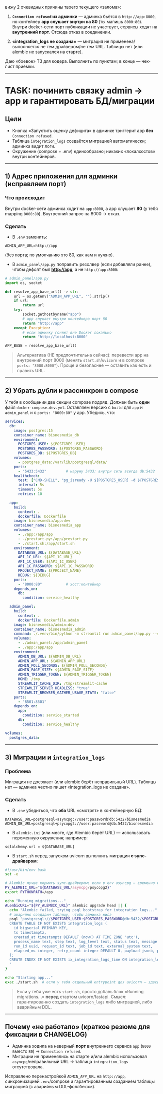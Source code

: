 вижу 2 очевидных причины твоего текущего «залома»:

1. **`Connection refused` из админки** — админка бьётся в `http://app:8000`, но контейнер **app слушает внутри на 80** (ты мапишь `8000:80`). Внутри docker-сети порт публикации не участвует, сервисы ходят на **внутренний порт**. Отсюда отказ в соединении.

2. **«integration\_logs не создана»** — миграция не применена/выполняется не тем драйвером/не тем URL. Таблицы нет (или alembic не запускался на старте).

Даю «боевое» ТЗ для кодера. Выполнить по пунктам; в конце — чек-лист приёмки.

---

# TASK: починить связку admin → app и гарантировать БД/миграции

## Цели

* Кнопка «Запустить оценку дефицита» в админке триггерит app **без** `Connection refused`.
* Таблица `integration_logs` создаётся миграцией автоматически; админка видит логи.
* Окружение (compose + .env) единообразно; никаких «локалхостов» внутри контейнеров.

---

## 1) Адрес приложения для админки (исправляем порт)

### Что происходит

Внутри docker-сети админка ходит на `app:8000`, а app слушает **80** (у тебя mapping `8000:80`). Внутренний запрос на 8000 → отказ.

### Сделать

* В `.env` заменить:

```
ADMIN_APP_URL=http://app
```

(без порта; по умолчанию это 80, как нам и нужно).

* В `admin_panel/app.py` поправить резолвер (если добавляли ранее), чтобы дефолт был **[http://app](http://app)**, а не `http://app:8000`:

```python
# admin_panel/app.py
import os, socket

def resolve_app_base_url() -> str:
    url = os.getenv("ADMIN_APP_URL", "").strip()
    if url:
        return url
    try:
        socket.gethostbyname("app")
        # app слушает внутри контейнера порт 80
        return "http://app"
    except Exception:
        # если админку гоняют вне Docker локально
        return "http://localhost:8000"

APP_BASE = resolve_app_base_url()
```

> Альтернатива (НЕ предпочтительна сейчас): перевести app на внутренний порт 8000 (менять `start.sh`/`uvicorn` и в compose `ports: "8000:8000"`). Проще и безопаснее — оставить как есть и править URL.

---

## 2) Убрать дубли и рассинхрон в compose

У тебя в сообщении две секции compose подряд. Должен быть **один** файл `docker-compose.dev.yml`. Оставляем версию с `build` для `app` и `admin_panel` и с `ports: "8000:80"` у app. Убедись, что:

```yaml
services:
  db:
    image: postgres:15
    container_name: bisnesmedia_db
    environment:
      POSTGRES_USER: ${POSTGRES_USER}
      POSTGRES_PASSWORD: ${POSTGRES_PASSWORD}
      POSTGRES_DB: ${POSTGRES_DB}
    volumes:
      - postgres_data:/var/lib/postgresql/data/
    ports:
      - "5433:5432"         # наружу 5433; внутри сети всегда db:5432
    healthcheck:
      test: ["CMD-SHELL", "pg_isready -U ${POSTGRES_USER} -d ${POSTGRES_DB}"]
      interval: 5s
      timeout: 5s
      retries: 10

  app:
    build:
      context: .
      dockerfile: Dockerfile
    image: bisnesmedia/app:dev
    container_name: bisnesmedia_app
    volumes:
      - ./app:/app/app
      - ./prestart.py:/app/prestart.py
      - ./start.sh:/app/start.sh
    environment:
      DATABASE_URL: ${DATABASE_URL}
      API_1C_URL: ${API_1C_URL}
      API_1C_USER: ${API_1C_USER}
      API_1C_PASSWORD: ${API_1C_PASSWORD}
      PROJECT_NAME: ${PROJECT_NAME}
      DEBUG: ${DEBUG}
    ports:
      - "8000:80"           # хост:контейнер
    depends_on:
      db:
        condition: service_healthy

  admin_panel:
    build:
      context: .
      dockerfile: Dockerfile.admin
    image: bisnesmedia/admin:dev
    container_name: bisnesmedia_admin
    command: ./.venv/bin/python -m streamlit run admin_panel/app.py --server.port=8501 --server.address=0.0.0.0
    volumes:
      - ./admin_panel:/app/admin_panel
      - ./app:/app/app
    environment:
      ADMIN_DB_URL: ${ADMIN_DB_URL}
      ADMIN_APP_URL: ${ADMIN_APP_URL}
      ADMIN_POLL_SECONDS: ${ADMIN_POLL_SECONDS}
      ADMIN_PAGE_SIZE: ${ADMIN_PAGE_SIZE}
      ADMIN_TRIGGER_TOKEN: ${ADMIN_TRIGGER_TOKEN}
      HOME: /tmp
      STREAMLIT_CACHE_DIR: /tmp/streamlit-cache
      STREAMLIT_SERVER_HEADLESS: "true"
      STREAMLIT_BROWSER_GATHER_USAGE_STATS: "false"
    ports:
      - "8501:8501"
    depends_on:
      app:
        condition: service_started
      db:
        condition: service_healthy

volumes:
  postgres_data:
```

---

## 3) Миграции и `integration_logs`

### Проблема

Миграция не доезжает (или alembic берёт неправильный URL). Таблицы нет — админка честно пишет «integration\_logs не создана».

### Сделать

* В `.env` убедиться, что **оба** URL «смотрят» в контейнерную БД:

```
DATABASE_URL=postgresql+asyncpg://user:password@db:5432/bisnesmedia
ADMIN_DB_URL=postgresql+psycopg2://user:password@db:5432/bisnesmedia
```

* В `alembic.ini` (или месте, где Alembic берёт URL) — использовать переменную окружения; например:

```
sqlalchemy.url = ${DATABASE_URL}
```

* В `start.sh` перед запуском uvicorn выполнить миграции **с sync-драйвером**:

```bash
#!/usr/bin/env bash
set -e

# Alembic лучше кормить sync-драйвером; если в env asyncpg — временно подменим:
PY_ALEMBIC_URL="${DATABASE_URL/asyncpg/psycopg2}"
export PYTHONPATH=/app

echo "Running migrations..."
ALembicURL="${PY_ALEMBIC_URL}" alembic upgrade head || {
  echo "Alembic failed, trying psql bootstrap for integration_logs..."
  # аварийно создадим таблицу, чтобы админка жила
  psql "postgresql://$POSTGRES_USER:$POSTGRES_PASSWORD@db:5432/$POSTGRES_DB" -c "
  CREATE TABLE IF NOT EXISTS integration_logs (
    id bigserial PRIMARY KEY,
    ts timestamptz,
    created_at timestamptz DEFAULT (now() AT TIME ZONE 'utc'),
    process_name text, step text, log_level text, status text, message text,
    run_id uuid, request_id text, job_id text, external_system text,
    elapsed_ms integer, retry_count integer DEFAULT 0, payload jsonb, payload_hash text, details jsonb
  );
  CREATE INDEX IF NOT EXISTS ix_integration_logs_time ON integration_logs (COALESCE(ts, created_at));
  "
}

echo "Starting app..."
exec ./start.sh  # если у тебя отдельный entrypoint для uvicorn — здесь его вызов
```

> Если у тебя уже есть `start.sh`, просто добавь блок «Running migrations…» **перед** стартом uvicorn/fastapi. Смысл: гарантированно создать `integration_logs` либо миграцией, либо аварийным DDL.
---

## Почему «не работало» (краткое резюме для фиксации в CHANGELOG)

* Админка ходила на неверный **порт** внутреннего сервиса `app` (`8000` вместо `80`) → `Connection refused`.
* Миграции не применялись на старте и/или alembic использовал `asyncpg`/неправильный URL → таблица `integration_logs` отсутствовала.

Исправлено перенастройкой `ADMIN_APP_URL` на `http://app`, синхронизацией `.env`/compose и гарантированным созданием таблицы миграцией (с аварийным DDL-фоллбеком).
